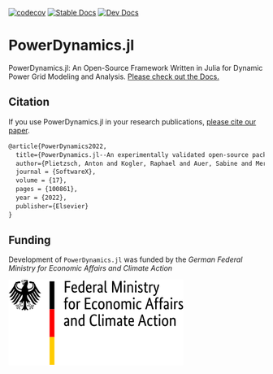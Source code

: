 [![codecov](https://codecov.io/gh/JuliaEnergy/PowerDynamics.jl/branch/main/graph/badge.svg)](https://codecov.io/gh/JuliaEnergy/PowerDynamics.jl)
[![Stable Docs](https://img.shields.io/badge/docs-stable-blue.svg)](https://juliaenergy.github.io/PowerDynamics.jl/stable/)
[![Dev Docs](https://img.shields.io/badge/docs-dev-blue.svg)](https://juliaenergy.github.io/PowerDynamics.jl/dev/)

# PowerDynamics.jl


PowerDynamics.jl: An Open-Source Framework Written in Julia for Dynamic Power Grid Modeling and Analysis. [Please check out the Docs.](https://juliaenergy.github.io/PowerDynamics.jl/stable/)

## Citation

If you use PowerDynamics.jl in your research publications, [please cite our paper](https://www.sciencedirect.com/science/article/pii/S2352711021001345).

```latex
@article{PowerDynamics2022,
  title={PowerDynamics.jl--An experimentally validated open-source package for the dynamical analysis of power grids},
  author={Plietzsch, Anton and Kogler, Raphael and Auer, Sabine and Merino, Julia and Gil-de-Muro, Asier and Li{\ss}e, Jan and Vogel, Christina and Hellmann, Frank},
  journal = {SoftwareX},
  volume = {17},
  pages = {100861},
  year = {2022},
  publisher={Elsevier}
}
```

## Funding

Development of `PowerDynamics.jl` was funded by the *German Federal Ministry for Economic Affairs and Climate Action*

![BMWK Logo](bmwk_logo_en.svg)
